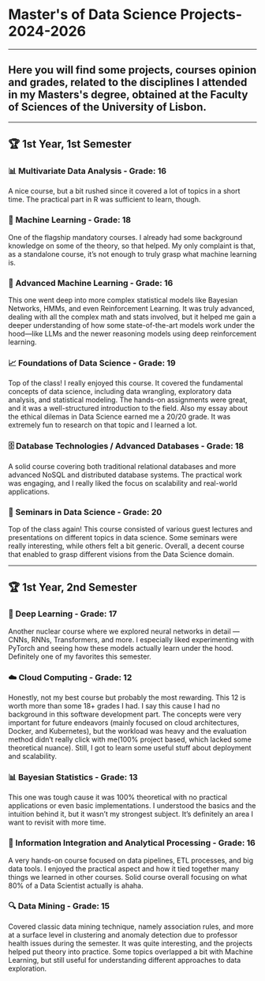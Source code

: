 # Master's of Data Science Projects-2024-2026
--- 
## Here you will find some projects, courses opinion and grades, related to the disciplines I attended in my Masters's degree, obtained at the Faculty of Sciences of the University of Lisbon.
---

## 🏆 1st Year, 1st Semester

### 📊 Multivariate Data Analysis  - Grade: **16**  
A nice course, but a bit rushed since it covered a lot of topics in a short time. The practical part in R was sufficient to learn, though.  

### 🤖 Machine Learning  - Grade: **18**  
One of the flagship mandatory courses. I already had some background knowledge on some of the theory, so that helped. My only complaint is that, as a standalone course, it’s not enough to truly grasp what machine learning is.  

### 🔬 Advanced Machine Learning  - Grade: **16**  
This one went deep into more complex statistical models like Bayesian Networks, HMMs, and even Reinforcement Learning. It was truly advanced, dealing with all the complex math and stats involved, but it helped me gain a deeper understanding of how some state-of-the-art models work under the hood—like LLMs and the newer reasoning models using deep reinforcement learning.  

### 📈 Foundations of Data Science  - Grade: **19**  
Top of the class! I really enjoyed this course. It covered the fundamental concepts of data science, including data wrangling, exploratory data analysis, and statistical modeling. The hands-on assignments were great, and it was a well-structured introduction to the field. Also my essay about the ethical dilemas in Data Science earned me a 20/20 grade. It was extremely fun to research on that topic and I learned a lot.  

### 🗄️ Database Technologies / Advanced Databases  - Grade: **18**  
A solid course covering both traditional relational databases and more advanced NoSQL and distributed database systems. The practical work was engaging, and I really liked the focus on scalability and real-world applications.  

### 🎤 Seminars in Data Science  - Grade: **20**  
Top of the class again! This course consisted of various guest lectures and presentations on different topics in data science. Some seminars were really interesting, while others felt a bit generic. Overall, a decent course that enabled to grasp different visions from the Data Science domain.

---


## 🏆 1st Year, 2nd Semester

### 🧠 Deep Learning  - Grade: **17**  
Another nuclear course where we explored neural networks in detail — CNNs, RNNs, Transformers, and more. I especially liked experimenting with PyTorch and seeing how these models actually learn under the hood. Definitely one of my favorites this semester.  

### ☁️ Cloud Computing  - Grade: **12**  
Honestly, not my best course but probably the most rewarding. This 12 is worth more than some 18+ grades I had. I say this cause I had no background in this software development part. The concepts were very important for future endeavors (mainly focused on cloud architectures, Docker, and Kubernetes), but the workload was heavy and the evaluation method didn’t really click with me(100% project based, which lacked some theoretical nuance). Still, I got to learn some useful stuff about deployment and scalability.  

### 📊 Bayesian Statistics  - Grade: **13**  
This one was tough cause it was 100% theoretical with no practical applications or even basic implementations.  I understood the basics and the intuition behind it, but it wasn’t my strongest subject. It’s definitely an area I want to revisit with more time.  

### 🔗 Information Integration and Analytical Processing  - Grade: **16**  
A very hands-on course focused on data pipelines, ETL processes, and big data tools. I enjoyed the practical aspect and how it tied together many things we learned in other courses. Solid course overall focusing on what 80% of a Data Scientist actually is ahaha.

### 🔍 Data Mining  - Grade: **15**  
Covered classic data mining technique, namely association rules, and more at a surface level in clustering and anomaly detection due to professor health issues during the semester. It was quite interesting, and the projects helped put theory into practice. Some topics overlapped a bit with Machine Learning, but still useful for understanding different approaches to data exploration.  